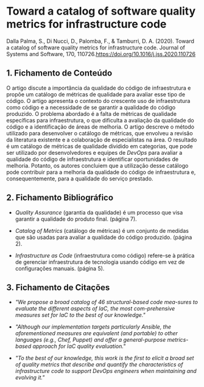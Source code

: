 # Toward a catalog of software quality metrics for infrastructure code

Dalla Palma, S., Di Nucci, D., Palomba, F., & Tamburri, D. A. (2020). Toward a catalog of software quality metrics for infrastructure code. Journal of Systems and Software, 170, 110726.https://doi.org/10.1016/j.jss.2020.110726

## 1. Fichamento de Conteúdo

O artigo discute a importância da qualidade do código de infraestrutura e propõe um catálogo de métricas de qualidade para avaliar esse tipo de código. O artigo apresenta o contexto do crescente uso de infraestrutura como código e a necessidade de se garantir a qualidade do código produzido. O problema abordado é a falta de métricas de qualidade específicas para infraestrutura, o que dificulta a avaliação da qualidade do código e a identificação de áreas de melhoria. O artigo descreve o método utilizado para desenvolver o catálogo de métricas, que envolveu a revisão da literatura existente e a colaboração de especialistas na área. O resultado é um catálogo de métricas de qualidade dividido em categorias, que pode ser utilizado por desenvolvedores e equipes de _DevOps_ para avaliar a qualidade do código de infraestrutura e identificar oportunidades de melhoria. Potanto,  os autores concluiem que a utilização desse catálogo pode contribuir para a melhoria da qualidade do código de infraestrutura e, consequentemente, para a qualidade do serviço prestado.

## 2. Fichamento Bibliográfico 

* _Quality Assurance_ (garantia da qualidade) é um processo que visa garantir a qualidade do produto final. (página 7).

* _Catalog of Metrics_ (catálogo de métricas) é um conjunto de medidas que são usadas para avaliar a qualidade do código produzido. (página 2).

* _Infrastructure as Code_ (infraestrutura como código) refere-se à prática de gerenciar infraestrutura de tecnologia usando código em vez de configurações manuais. (página 5).

## 3. Fichamento de Citações 

* _"We propose a broad catalog of 46 structural-based code mea-sures to evaluate the different aspects of IaC, the most com-prehensive measures set for IaC to the best of our knowledge."_

* _"Although our implementation targets particularly Ansible, the aforementioned measures are equivalent (and portable) to other languages (e.g., Chef, Puppet) and offer a general-purpose metrics-based approach for IaC quality evaluation."_

* _"To the best of our knowledge, this work is the first to elicit a broad set of quality metrics that describe and quantify the characteristics of infrastructure code to support DevOps engineers when maintaining and evolving it."_
